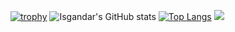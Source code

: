 [![trophy](https://github-profile-trophy.vercel.app/?username=isgandarhasilov)](https://github.com/isgandarhasilov/github-profile-trophy)
![Isgandar's GitHub stats](https://github-readme-stats.vercel.app/api?username=isgandarhasilov&show_icons=true&theme=radical)
[![Top Langs](https://github-readme-stats.vercel.app/api/top-langs/?username=isgandarhasilov&layout=compact)](https://github.com/isgandarhasilov/github-readme-stats)
![](https://komarev.com/ghpvc/?username=isgandarhasilov&color=green)
<!--
### Hi there 👋
**isgandarhasilov/isgandarhasilov** is a ✨ _special_ ✨ repository because its `README.md` (this file) appears on your GitHub profile.

Here are some ideas to get you started:

- 🔭 I’m currently working on ...
- 🌱 I’m currently learning ...
- 👯 I’m looking to collaborate on ...
- 🤔 I’m looking for help with ...
- 💬 Ask me about ...
- 📫 How to reach me: ...
- 😄 Pronouns: ...
- ⚡ Fun fact: ...
-->
